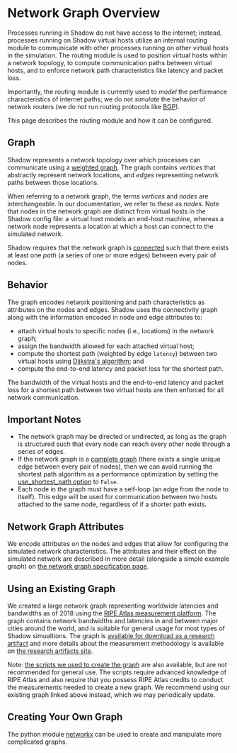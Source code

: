 # Network Graph Overview

Processes running in Shadow do not have access to the internet; instead,
processes running on Shadow virtual hosts utilize an internal routing module to
communicate with other processes running on other virtual hosts in the
simulation. The routing module is used to position virtual hosts within a
network topology, to compute communication paths between virtual hosts, and to
enforce network path characteristics like latency and packet loss.

Importantly, the routing module is currently used to _model_ the performance
characteristics of internet paths; we do not _simulate_ the behavior of network
routers (we do not run routing protocols like
[BGP](https://en.wikipedia.org/wiki/Border_Gateway_Protocol)).

This page describes the routing module and how it can be configured.

## Graph

Shadow represents a network topology over which processes can communicate using
a [weighted graph](https://en.wikipedia.org/wiki/Graph_(discrete_mathematics)).
The graph contains _vertices_ that abstractly represent network locations, and
_edges_ representing network paths between those locations.

When referring to a network graph, the terms _vertices_ and _nodes_ are
interchangeable. In our documentation, we refer to these as _nodes_. Note that
nodes in the network graph are distinct from virtual hosts in the Shadow config
file: a virtual host models an end-host machine, whereas a network node
represents a location at which a host can connect to the simulated network.

Shadow requires that the network graph is
[connected](https://en.wikipedia.org/wiki/Connectivity_(graph_theory)) such that
there exists at least one _path_ (a series of one or more edges) between every
pair of nodes.

## Behavior

The graph encodes network positioning and path characteristics as attributes on
the nodes and edges. Shadow uses the connectivity graph along with the
information encoded in node and edge attributes to:

  - attach virtual hosts to specific nodes (i.e., locations) in the network
    graph;
  - assign the bandwidth allowed for each attached virtual host;
  - compute the shortest path (weighted by edge `latency`) between two virtual
    hosts using [Dijkstra's
    algorithm](https://en.wikipedia.org/wiki/Dijkstra%27s_algorithm); and
  - compute the end-to-end latency and packet loss for the shortest path.

The bandwidth of the virtual hosts and the end-to-end latency and packet loss
for a shortest path between two virtual hosts are then enforced for all network
communication.

## Important Notes

  - The network graph may be directed or undirected, as long as the graph is
    structured such that every node can reach every other node through a
    series of edges.
  - If the network graph is a [complete
    graph](https://en.wikipedia.org/wiki/Complete_graph) (there exists a single
    unique edge between every pair of nodes), then we can avoid running the
    shortest path algorithm as a performance optimization by setting the
    [use_shortest_path
    option](shadow_config_spec.md#networkuse_shortest_path) to `False`.
  - Each node in the graph must have a self-loop (an edge from the node to
    itself). This edge will be used for communication between two hosts
    attached to the same node, regardless of if a shorter path exists.

## Network Graph Attributes

We encode attributes on the nodes and edges that allow for configuring the
simulated network characteristics. The attributes and their effect on the
simulated network are described in more detail (alongside a simple example
graph) on [the network graph specification page](network_graph_spec.md).

## Using an Existing Graph

We created a large network graph representing worldwide latencies and
bandwidths as of 2018 using the [RIPE Atlas measurement platform][atlas].  The
graph contains network bandwidths and latencies in and between major cities
around the world, and is suitable for general usage for most types of Shadow
simualtions. The graph is [available for download as a research
artifact][tmodel-graph] and more details about the measurement methodology is
available on [the research artifacts site][tmodel].

Note: [the scripts we used to create the graph][atlas-scripts] are also
available, but are not recommended for general use. The scripts require
advanced knowledge of RIPE Atlas and also require that you possess RIPE Atlas
credits to conduct the measurements needed to create a new graph. We recommend
using our existing graph linked above instead, which we may periodically
update.

[atlas]: https://atlas.ripe.net
[tmodel-graph]: https://tmodel-ccs2018.github.io/data/shadow/network/atlas-lossless.201801.shadow113.graphml.xml.xz
[tmodel]: https://tmodel-ccs2018.github.io
[atlas-scripts]: https://github.com/shadow/atlas

## Creating Your Own Graph

The python module [networkx](https://networkx.github.io/) can be used to create
and manipulate more complicated graphs.
